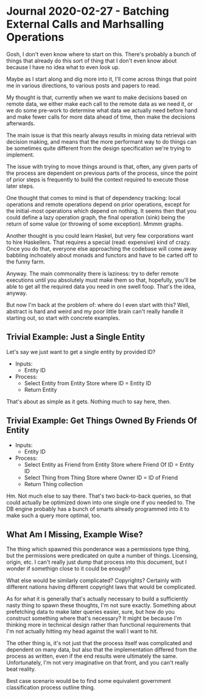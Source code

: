 Journal 2020-02-27 - Batching External Calls and Marhsalling Operations
=======

Gosh, I don't even know where to start on this.  There's probably a bunch of things that already do this sort of thing that I don't even know about because I have no idea what to even look up.

Maybe as I start along and dig more into it, I'll come across things that point me in various directions, to various posts and papers to read.

My thought is that, currently when we want to make decisions based on remote data, we either make each call to the remote data as we need it, or we do some pre-work to determine what data we actually need before hand and make fewer calls for more data ahead of time, then make the decisions afterwards.

The main issue is that this nearly always results in mixing data retrieval with decision making, and means that the more performant way to do things can be sometimes quite different from the design specification we're trying to implement.

The issue with trying to move things around is that, often, any given parts of the process are dependent on previous parts of the process, since the point of prior steps is frequently to build the context required to execute those later steps.

One thought that comes to mind is that of dependency tracking: local operations and remote operations depend on prior operations, except for the initial-most operations which depend on nothing.  It seems then that you could define a lazy operation graph, the final operation (sink) being the return of some value (or throwing of some exception).  Mmmm graphs.

Another thought is you could learn Haskel, but very few corporations want to hire Haskellers.  That requires a special (read: expensive) kind of crazy.  Once you do that, everyone else approaching the codebase will come away babbling inchoately about monads and functors and have to be carted off to the funny farm.

Anyway.  The main commonality there is laziness: try to defer remote executions until you absolutely must make them so that, hopefully, you'll be able to get all the required data you need in one swell foop.  That's the idea, anyway.

But now I'm back at the problem of: where do I even start with this?  Well, abstract is hard and weird and my poor little brain can't really handle it starting out, so start with concrete examples.



## Trivial Example: Just a Single Entity

Let's say we just want to get a single entity by provided ID?

- Inputs:
    - Entity ID
- Process:
    - Select Entity from Entity Store where ID = Entity ID
    - Return Entity

That's about as simple as it gets.  Nothing much to say here, then.



## Trivial Example: Get Things Owned By Friends Of Entity

- Inputs:
    - Entity ID
- Process:
    - Select Entity as Friend from Entity Store where Friend Of ID = Entity ID
    - Select Thing from Thing Store where Owner ID = ID of Friend
    - Return Thing collection

Hm.  Not much else to say there.  That's two back-to-back queries, so that could actually be optimized down into one single one if you needed to.  The DB engine probably has a bunch of smarts already programmed into it to make such a query more optimal, too.



## What Am I Missing, Example Wise?

The thing which spawned this ponderance was a permissions type thing, but the permissions were predicated on quite a number of things.  Licensing, origin, etc.  I can't really just dump that process into this document, but I wonder if somethign close to it could be enough?

What else would be similarly complicated?  Copyrights?  Certainly with different nations having different copyright laws that would be complicated.

As for what it is generally that's actually necessary to build a sufficiently nasty thing to spawn these thoughts, I'm not sure exactly.  Something about prefetching data to make later queries easier, sure, but how do you construct something where that's necessary?  It might be because I'm thinking more in technical design rather than functional requirements that I'm not actually hitting my head against the wall I want to hit.

The other thing is, it's not just that the process itself was complicated and dependent on many data, but also that the implementation differed from the process as written, even if the end results were ultimately the same.  Unfortunately, I'm not very imaginative on that front, and you can't really beat reality.

Best case scenario would be to find some equivalent government classification process outline thing.
